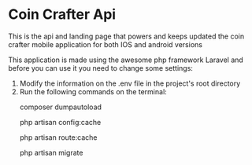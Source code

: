 <h1><strong>Coin Crafter Api</strong></h1>

<p>This is the api and landing page that powers and keeps updated the coin crafter mobile application for both IOS and android versions</p>

<p>This application is made using the awesome php framework Laravel and before you can use it you need to change some settings:</p>

<ol>
    <li>Modify the information on the .env file in the project's root directory</li>
    <li>Run the following commands on the terminal:
        <p>composer dumpautoload</p>
        <p>php artisan config:cache</p>
        <p>php artisan route:cache</p>
        <p>php artisan migrate</p>
    </li>
</ol>
